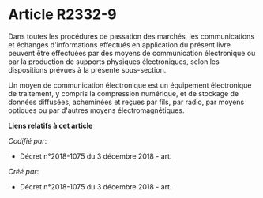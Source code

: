 # Article R2332-9

Dans toutes les procédures de passation des marchés, les communications et échanges d'informations effectués en application
du présent livre peuvent être effectuées par des moyens de communication électronique ou par la production de supports
physiques électroniques, selon les dispositions prévues à la présente sous-section.

Un moyen de communication électronique est un équipement électronique de traitement, y compris la compression numérique, et
de stockage de données diffusées, acheminées et reçues par fils, par radio, par moyens optiques ou par d'autres moyens
électromagnétiques.

**Liens relatifs à cet article**

_Codifié par_:

  - Décret n°2018-1075 du 3 décembre 2018 - art.

_Créé par_:

  - Décret n°2018-1075 du 3 décembre 2018 - art.
